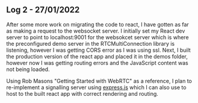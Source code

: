 ## Log 2 - 27/01/2022
After some more work on migrating the code to react, I have gotten as far as making a request to the websocket server. I initially set my React dev server to point to localhost:9001 for the websokcet server which is where the preconfigured demo server in the RTCMultiConnection library is listening, however I was getting CORS error as I was using ssl. Next, I built the production version of the react app and placed it in the demos folder, however now I was getting routing errors and the JavaScript content was not being loaded.

Using Rob Masons "Getting Started with WebRTC" as a reference, I plan to re-implement a signalling server using [express.js](https://expressjs.com) which I can also use to host to the built react app with correct rendering and routing.